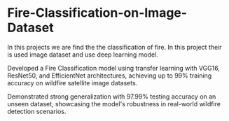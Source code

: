 # Fire-Classification-on-Image-Dataset
In this projects we are find the the classification of fire. In this project their is used image dataset and use deep learning model.

Developed a Fire Classification model using transfer learning with VGG16, ResNet50, and EfficientNet architectures, achieving up to 99% training accuracy on wildfire satellite image datasets.

Demonstrated strong generalization with 97.99% testing accuracy on an unseen dataset, showcasing the model's robustness in real-world wildfire detection scenarios.
